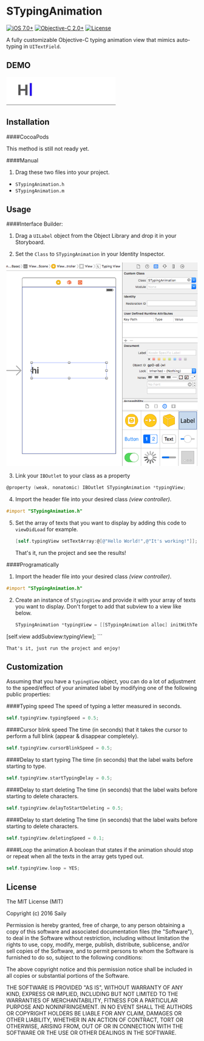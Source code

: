 STypingAnimation
===============

[![iOS 7.0+](https://img.shields.io/badge/ios-7.0+-green.svg?style=flat)](https://developer.apple.com/ios/)
[![Objective-C 2.0+](https://img.shields.io/badge/objective--c-2.0+-red.svg?style=flat)](https://developer.apple.com/reference/objectivec)
[![License](https://img.shields.io/badge/license-MIT-blue.svg)](https://github.com/azurechen/ACTabScrollView/blob/master/LICENSE.md)

A fully customizable Objective-C typing animation view that mimics auto-typing in `UITextField`.

DEMO
----

<img src="./Screenshots/typing-sample.gif" width = "288" alt="Demo" />


Installation
------------

####CocoaPods

This method is still not ready yet.

####Manual

1. Drag these two files into your project.

  * `STypingAnimation.h`
  * `STypingAnimation.m`

Usage
------------

####Interface Builder:
  
1. Drag a `UILabel` object from the Object Library and drop it in your Storyboard.

2. Set the `Class` to `STypingAnimation` in your Identity Inspector.

  <img src="./Screenshots/usage.png" width = "800" alt="Demo" />

3. Link your `IBOutlet` to your class as a property
  
  ```objective-c
  @property (weak, nonatomic) IBOutlet STypingAnimation *typingView;
  ```
    
4. Import the header file into your desired class *(view controller)*.

  ```objective-c
  #import "STypingAnimation.h"
  ```
  
5. Set the array of texts that you want to display by adding this code to `viewDidLoad` for example.
    
    ```objective-c
    [self.typingView setTextArray:@[@"Hello World!",@"It's working!"]];
    ```

    That's it, run the project and see the results!
    
####Programatically

1. Import the header file into your desired class *(view controller)*.

  ```objective-c
  #import "STypingAnimation.h"
  ```
  
2. Create an instance of `STypingView` and provide it with your array of texts you want to display. Don't forget to add that subview to a view like below.
   
    ```objective-c
    STypingAnimation *typingView = [[STypingAnimation alloc] initWithTextArray:@[@"Hello World!",@"It's working!"]];
  [self.view addSubview:typingView];
    ```
    
    That's it, just run the project and enjoy!
    
Customization
-------------

Assuming that you have a `typingView` object, you can do a lot of adjustment to the speed/effect of your animated label by modifying one of the following public properties:

####Typing speed
The speed of typing a letter measured in seconds. 

```objective-c
self.typingView.typingSpeed = 0.5;
```

####Cursor blink speed
The time (in seconds) that it takes the cursor to perform a full blink (appear & disappear completely).

```objective-c
self.typingView.cursorBlinkSpeed = 0.5;
```

####Delay to start typing
The time (in seconds) that the label waits before starting to type.

```objective-c
self.typingView.startTypingDelay = 0.5;
```

####Delay to start deleting
The time (in seconds) that the label waits before starting to delete characters.

```objective-c
self.typingView.delayToStartDeleting = 0.5;
```

####Delay to start deleting
The time (in seconds) that the label waits before starting to delete characters.

```objective-c
self.typingView.deletingSpeed = 0.1;
```

####Loop the animation
A boolean that states if the animation should stop or repeat when all the texts in the array gets typed out.

```objective-c
self.typingView.loop = YES;
```

License
-------

The MIT License (MIT)

Copyright (c) 2016 Saily

Permission is hereby granted, free of charge, to any person obtaining a copy
of this software and associated documentation files (the "Software"), to deal
in the Software without restriction, including without limitation the rights
to use, copy, modify, merge, publish, distribute, sublicense, and/or sell
copies of the Software, and to permit persons to whom the Software is
furnished to do so, subject to the following conditions:

The above copyright notice and this permission notice shall be included in all
copies or substantial portions of the Software.

THE SOFTWARE IS PROVIDED "AS IS", WITHOUT WARRANTY OF ANY KIND, EXPRESS OR
IMPLIED, INCLUDING BUT NOT LIMITED TO THE WARRANTIES OF MERCHANTABILITY,
FITNESS FOR A PARTICULAR PURPOSE AND NONINFRINGEMENT. IN NO EVENT SHALL THE
AUTHORS OR COPYRIGHT HOLDERS BE LIABLE FOR ANY CLAIM, DAMAGES OR OTHER
LIABILITY, WHETHER IN AN ACTION OF CONTRACT, TORT OR OTHERWISE, ARISING FROM,
OUT OF OR IN CONNECTION WITH THE SOFTWARE OR THE USE OR OTHER DEALINGS IN THE
SOFTWARE.
